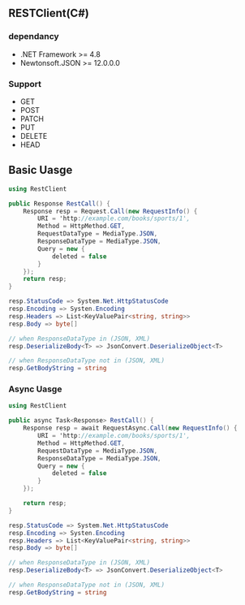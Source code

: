 <h2>RESTClient(C#)</h2>
<h3>dependancy</h3>

 - .NET Framework >= 4.8
 - Newtonsoft.JSON >= 12.0.0.0

<h3>Support </h3>

 - GET
 - POST
 - PATCH
 - PUT
 - DELETE
 - HEAD


<h2>Basic Uasge</h2>

```csharp
using RestClient

public Response RestCall() {
    Response resp = Request.Call(new RequestInfo() {
        URI = 'http://example.com/books/sports/1',
        Method = HttpMethod.GET,
        RequestDataType = MediaType.JSON,
        ResponseDataType = MediaType.JSON,
        Query = new {
            deleted = false
        }
    });
    return resp;
}

resp.StatusCode => System.Net.HttpStatusCode
resp.Encoding => Systen.Encoding
resp.Headers => List<KeyValuePair<string, string>>
resp.Body => byte[]

// when ResponseDataType in (JSON, XML)
resp.DeserializeBody<T> => JsonConvert.DeserializeObject<T>

// when ResponseDataType not in (JSON, XML)
resp.GetBodyString = string
```

<h3>Async Uasge</h3>

```csharp
using RestClient

public async Task<Response> RestCall() {
    Response resp = await RequestAsync.Call(new RequestInfo() {
        URI = 'http://example.com/books/sports/1',
        Method = HttpMethod.GET,
        RequestDataType = MediaType.JSON,
        ResponseDataType = MediaType.JSON,
        Query = new {
            deleted = false
        }
    });

    return resp;
}

resp.StatusCode => System.Net.HttpStatusCode
resp.Encoding => Systen.Encoding
resp.Headers => List<KeyValuePair<string, string>>
resp.Body => byte[]

// when ResponseDataType in (JSON, XML)
resp.DeserializeBody<T> => JsonConvert.DeserializeObject<T>

// when ResponseDataType not in (JSON, XML)
resp.GetBodyString = string
```
